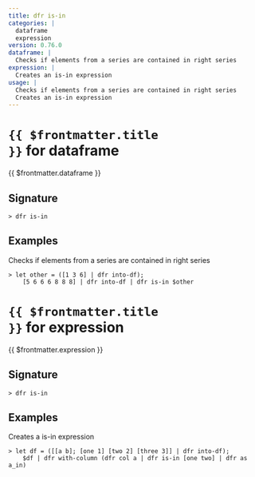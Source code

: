 ```yaml
---
title: dfr is-in
categories: |
  dataframe
  expression
version: 0.76.0
dataframe: |
  Checks if elements from a series are contained in right series
expression: |
  Creates an is-in expression
usage: |
  Checks if elements from a series are contained in right series
  Creates an is-in expression
---
```


# <code>{{ $frontmatter.title }}</code> for dataframe

<div class='command-title'>{{ $frontmatter.dataframe }}</div>

## Signature

```> dfr is-in ```

## Examples

Checks if elements from a series are contained in right series
```shell
> let other = ([1 3 6] | dfr into-df);
    [5 6 6 6 8 8 8] | dfr into-df | dfr is-in $other
```

# <code>{{ $frontmatter.title }}</code> for expression

<div class='command-title'>{{ $frontmatter.expression }}</div>

## Signature

```> dfr is-in ```

## Examples

Creates a is-in expression
```shell
> let df = ([[a b]; [one 1] [two 2] [three 3]] | dfr into-df);
    $df | dfr with-column (dfr col a | dfr is-in [one two] | dfr as a_in)
```
